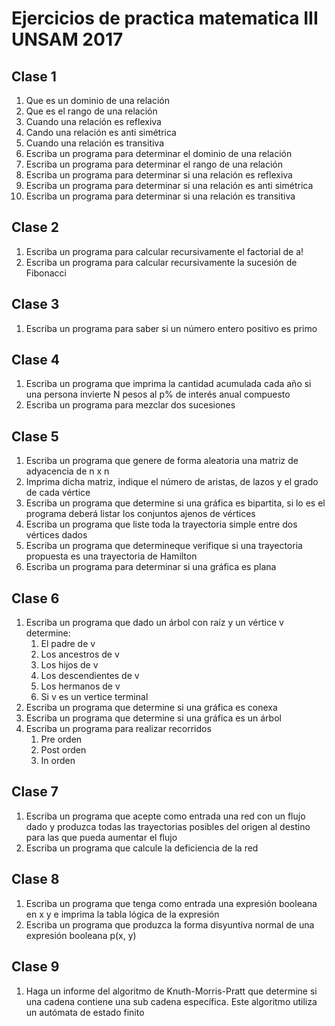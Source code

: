 # Ejercicios de practica matematica III UNSAM 2017

## Clase 1
1. Que es un dominio de una relación
2. Que es el rango de una relación
3. Cuando una relación es reflexiva
4. Cando una relación es anti simétrica
5. Cuando una relación es transitiva
6. Escriba un programa para determinar el dominio de una relación
7. Escriba un programa para determinar el rango de una relación
8. Escriba un programa para determinar si una relación es reflexiva
9. Escriba un programa para determinar si una relación es anti simétrica
10. Escriba un programa para determinar si una relación es transitiva

## Clase 2
1. Escriba un programa para calcular recursivamente el factorial de a!
2. Escriba un programa para calcular recursivamente la sucesión de Fibonacci

## Clase 3
1. Escriba un programa para saber si un número entero positivo es primo

## Clase 4
1. Escriba un programa que imprima la cantidad acumulada cada año si una persona invierte N pesos al p% de interés anual compuesto
2. Escriba un programa para mezclar dos sucesiones

## Clase 5
1. Escriba un programa que genere de forma aleatoria una matriz de adyacencia de n x n
2. Imprima dicha matriz, indique el número de aristas, de lazos y el grado de cada vértice
3. Escriba un programa que determine si una gráfica es bipartita, si lo es el programa deberá listar los conjuntos ajenos de vértices
4. Escriba un programa que liste toda la trayectoria simple entre dos vértices dados
5. Escriba un programa que determineque verifique si una trayectoria propuesta es una trayectoria de Hamilton
6. Escriba un programa para determinar si una gráfica es plana

## Clase 6
1. Escriba un programa que dado un árbol con raíz y un vértice v determine:
    1. El padre de v
    2. Los ancestros de v
    3. Los hijos de v
    4. Los descendientes de v
    5. Los hermanos de v
    6. Si v es un vertice terminal
2. Escriba un programa que determine si una gráfica es conexa
3. Escriba un programa que determine si una gráfica es un árbol
4. Escriba un programa para realizar recorridos
    1. Pre orden
    2. Post orden
    3. In orden

## Clase 7
1. Escriba un programa que acepte como entrada una red con un flujo dado y produzca todas las trayectorias posibles del origen al destino para las que pueda aumentar el flujo
2. Escriba un programa que calcule la deficiencia de la red

## Clase 8
1. Escriba un programa que tenga como entrada una expresión booleana en x y e imprima la tabla lógica de la expresión
2. Escriba un programa que produzca la forma disyuntiva normal de una expresión booleana p(x, y)

## Clase 9
1. Haga un informe del algoritmo de Knuth-Morris-Pratt que determine si una cadena contiene una sub cadena específica. Este algoritmo utiliza un autómata de estado finito
